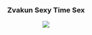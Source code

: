<h3 align="center">Zvakun Sexy Time Sex</h3>
<p align="center">
    <img src="https://discord.c99.nl/widget/theme-1/424914985466986498.png"/>
     </a>
